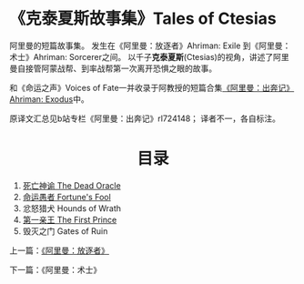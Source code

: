 # 《克泰夏斯故事集》Tales of Ctesias

阿里曼的短篇故事集。
发生在《阿里曼：放逐者》Ahriman: Exile 到《阿里曼：术士》Ahriman: Sorcerer之间。
以千子**克泰夏斯**\(Ctesias\)的视角，讲述了阿里曼自接管阿蒙战帮、到率战帮第一次离开恐惧之眼的故事。

和《命运之声》Voices of Fate一并收录于阿教授的短篇合集[《阿里曼：出奔记》Ahriman: Exodus](/../AhrimanExodusIndex.md)中。

原译文汇总见b站专栏《阿里曼：出奔记》rl724148；
译者不一，各自标注。

<div align="center">
<h1>目录</h1>
</div>

1. [死亡神谕 The Dead Oracle](TheDeadOracle.md)
2. [命运愚者 Fortune's Fool](FortunesFool.md)
3. 忿怒猎犬 Hounds of Wrath
4. [第一亲王 The First Prince](TheFirstPrince.md)
5. 毁灭之门 Gates of Ruin


上一篇：[《阿里曼：放逐者》](/../AhrimanExile/AhrimanExileIndex.md)

下一篇：《阿里曼：术士》
